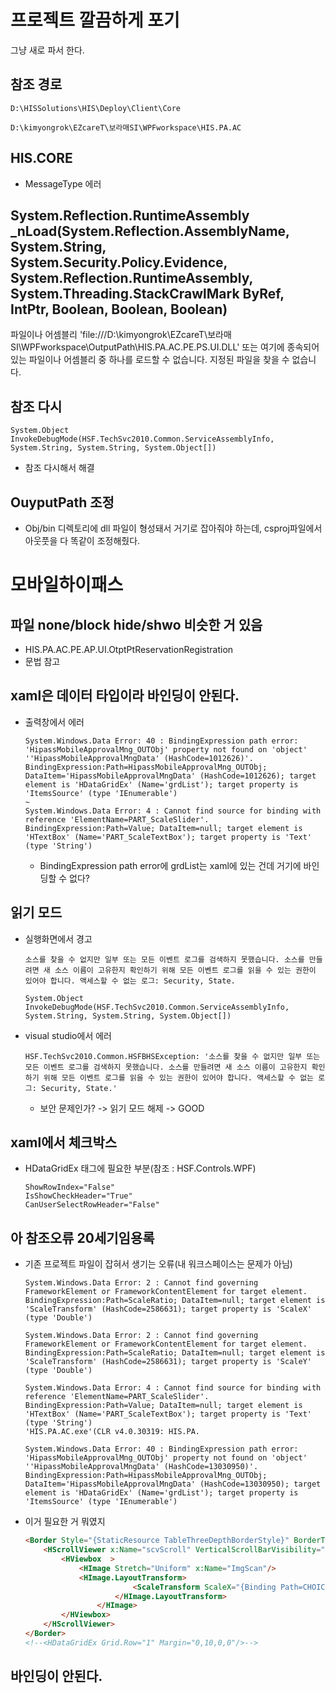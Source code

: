 





# 프로젝트 깔끔하게 포기
그냥 새로 파서 한다.
## 참조 경로

```
D:\HISSolutions\HIS\Deploy\Client\Core

D:\kimyongrok\EZcareT\보라매SI\WPFworkspace\HIS.PA.AC
```


## HIS.CORE
- MessageType 에러



## System.Reflection.RuntimeAssembly _nLoad(System.Reflection.AssemblyName, System.String, System.Security.Policy.Evidence, System.Reflection.RuntimeAssembly, System.Threading.StackCrawlMark ByRef, IntPtr, Boolean, Boolean, Boolean)


파일이나 어셈블리 'file:///D:\kimyongrok\EZcareT\보라매SI\WPFworkspace\OutputPath\HIS.PA.AC.PE.PS.UI.DLL' 또는 여기에 종속되어 있는 파일이나 어셈블리 중 하나를 로드할 수 없습니다. 지정된 파일을 찾을 수 없습니다.



## 참조 다시
```
System.Object InvokeDebugMode(HSF.TechSvc2010.Common.ServiceAssemblyInfo, System.String, System.String, System.Object[])
```
- 참조 다시해서 해결

## OuyputPath 조정
- Obj/bin 디렉토리에 dll 파일이 형성돼서 거기로 잡아줘야 하는데, csproj파일에서 아웃풋을 다 똑같이 조정해줬다.



# 모바일하이패스
## 파일 none/block hide/shwo 비슷한 거 있음
- HIS.PA.AC.PE.AP.UI.OtptPtReservationRegistration
- 문법 참고



## xaml은 데이터 타입이라 바인딩이 안된다.
- 출력창에서 에러
    ```
    System.Windows.Data Error: 40 : BindingExpression path error: 'HipassMobileApprovalMng_OUTObj' property not found on 'object' ''HipassMobileApprovalMngData' (HashCode=1012626)'. BindingExpression:Path=HipassMobileApprovalMng_OUTObj; DataItem='HipassMobileApprovalMngData' (HashCode=1012626); target element is 'HDataGridEx' (Name='grdList'); target property is 'ItemsSource' (type 'IEnumerable')
    ~
    System.Windows.Data Error: 4 : Cannot find source for binding with reference 'ElementName=PART_ScaleSlider'. BindingExpression:Path=Value; DataItem=null; target element is 'HTextBox' (Name='PART_ScaleTextBox'); target property is 'Text' (type 'String')
    ```
    - BindingExpression path error에 grdList는 xaml에 있는 건데 거기에 바인딩할 수 없다?


## 읽기 모드
- 실행화면에서 경고
    ```
    소스를 찾을 수 없지만 일부 또는 모든 이벤트 로그를 검색하지 못했습니다. 소스를 만들려면 새 소스 이름이 고유한지 확인하기 위해 모든 이벤트 로그를 읽을 수 있는 권한이 있어야 합니다. 액세스할 수 없는 로그: Security, State.

    System.Object InvokeDebugMode(HSF.TechSvc2010.Common.ServiceAssemblyInfo, System.String, System.String, System.Object[])
    ```
- visual studio에서 에러
    ```
    HSF.TechSvc2010.Common.HSFBHSException: '소스를 찾을 수 없지만 일부 또는 모든 이벤트 로그를 검색하지 못했습니다. 소스를 만들려면 새 소스 이름이 고유한지 확인하기 위해 모든 이벤트 로그를 읽을 수 있는 권한이 있어야 합니다. 액세스할 수 없는 로그: Security, State.'
    ```
    - 보안 문제인가? -> 읽기 모드 해제 -> GOOD


## xaml에서 체크박스
    
- HDataGridEx 태그에 필요한 부분(참조 : HSF.Controls.WPF)
    ```xaml
    ShowRowIndex="False"
    IsShowCheckHeader="True"
    CanUserSelectRowHeader="False"
    ```


## 아 참조오류 20세기임용록
- 기존 프로젝트 파일이 잡혀서 생기는 오류(내 워크스페이스는 문제가 아님)

    ```
    System.Windows.Data Error: 2 : Cannot find governing FrameworkElement or FrameworkContentElement for target element. BindingExpression:Path=ScaleRatio; DataItem=null; target element is 'ScaleTransform' (HashCode=2586631); target property is 'ScaleX' (type 'Double')

    System.Windows.Data Error: 2 : Cannot find governing FrameworkElement or FrameworkContentElement for target element. BindingExpression:Path=ScaleRatio; DataItem=null; target element is 'ScaleTransform' (HashCode=2586631); target property is 'ScaleY' (type 'Double')

    System.Windows.Data Error: 4 : Cannot find source for binding with reference 'ElementName=PART_ScaleSlider'. BindingExpression:Path=Value; DataItem=null; target element is 'HTextBox' (Name='PART_ScaleTextBox'); target property is 'Text' (type 'String')
    'HIS.PA.AC.exe'(CLR v4.0.30319: HIS.PA.
    ```

    ```
    System.Windows.Data Error: 40 : BindingExpression path error: 'HipassMobileApprovalMng_OUTObj' property not found on 'object' ''HipassMobileApprovalMngData' (HashCode=13030950)'. BindingExpression:Path=HipassMobileApprovalMng_OUTObj; DataItem='HipassMobileApprovalMngData' (HashCode=13030950); target element is 'HDataGridEx' (Name='grdList'); target property is 'ItemsSource' (type 'IEnumerable')
    ```
- 이거 필요한 거 뭐였지
    ```html
    <Border Style="{StaticResource TableThreeDepthBorderStyle}" BorderThickness="1">
        <HScrollViewer x:Name="scvScroll" VerticalScrollBarVisibility="Auto" Margin="5">
            <HViewbox  >
                <HImage Stretch="Uniform" x:Name="ImgScan"/>
                <HImage.LayoutTransform>
                            <ScaleTransform ScaleX="{Binding Path=CHOICEMEDTREATMENTAPPLICATIONFORMPRINTING_IN.IMGSIZEX,Mode=TwoWay, UpdateSourceTrigger=PropertyChanged}" ScaleY="{Binding Path=CHOICEMEDTREATMENTAPPLICATIONFORMPRINTING_IN.IMGSIZEY,Mode=TwoWay, UpdateSourceTrigger=PropertyChanged}"/>
                        </HImage.LayoutTransform>
                    </HImage>
            </HViewbox>
        </HScrollViewer>
    </Border>
    <!--<HDataGridEx Grid.Row="1" Margin="0,10,0,0"/>-->
    ```    

## 바인딩이 안된다.
